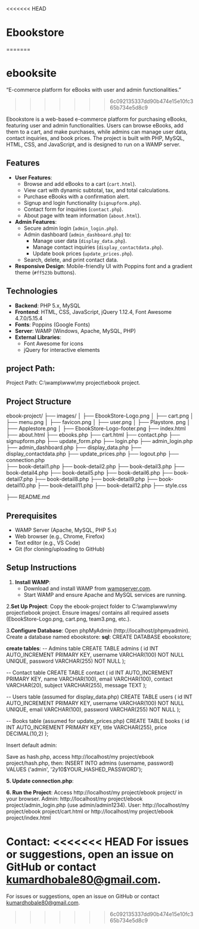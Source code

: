 <<<<<<< HEAD
# Ebookstore
=======
# ebooksite
“E-commerce platform for eBooks with user and admin functionalities.”
>>>>>>> 6c092135337dd90b474e15e10fc365b734e5d8c9

Ebookstore is a web-based e-commerce platform for purchasing eBooks, featuring user and admin functionalities. Users can browse eBooks, add them to a cart, and make purchases, while admins can manage user data, contact inquiries, and book prices. The project is built with PHP, MySQL, HTML, CSS, and JavaScript, and is designed to run on a WAMP server.

## Features
- **User Features**:
  - Browse and add eBooks to a cart (`cart.html`).
  - View cart with dynamic subtotal, tax, and total calculations.
  - Purchase eBooks with a confirmation alert.
  - Signup and login functionality (`signupform.php`).
  - Contact form for inquiries (`contact.php`).
  - About page with team information (`about.html`).
- **Admin Features**:
  - Secure admin login (`admin_login.php`).
  - Admin dashboard (`admin_dashboard.php`) to:
    - Manage user data (`display_data.php`).
    - Manage contact inquiries (`display_contactdata.php`).
    - Update book prices (`update_prices.php`).
  - Search, delete, and print contact data.
- **Responsive Design**: Mobile-friendly UI with Poppins font and a gradient theme (`#ff523b` buttons).

## Technologies
- **Backend**: PHP 5.x, MySQL
- **Frontend**: HTML, CSS, JavaScript, jQuery 1.12.4, Font Awesome 4.7.0/5.15.4
- **Fonts**: Poppins (Google Fonts)
- **Server**: WAMP (Windows, Apache, MySQL, PHP)
- **External Libraries**:
  - Font Awesome for icons
  - jQuery for interactive elements

## project Path:
Project Path: C:\wamp\www\my project\ebook project\.

## Project Structure
ebook-project/ 
├── images/ │ ├── EbookStore-Logo.png │ ├── cart.png │ ├── menu.png │ ├── favicon.png │ ├── user.png 
    │ ├──  Playstore.  png │ ├── Applestore.png │ ├── EbookStore-Logo-footer.png
├── index.html
├── about.html
├── ebooks.php
├── cart.html 
├── contact.php
├── signupform.php
├── update_form.php
├── login.php
├── admin_login.php 
├── admin_dashboard.php 
├── display_data.php 
├── display_contactdata.php 
├── update_prices.php 
├── logout.php 
├── connection.php  
├── book-detail1.php
├── book-detail2.php
├── book-detail3.php
├── book-detail4.php
├── book-detail5.php
├── book-detail6.php
├── book-detail7.php
├── book-detail8.php
├── book-detail9.php
├── book-detail10.php
├── book-detail11.php
├── book-detail12.php
├── style.css 

├── README.md

## Prerequisites
- WAMP Server (Apache, MySQL, PHP 5.x)
- Web browser (e.g., Chrome, Firefox)
- Text editor (e.g., VS Code)
- Git (for cloning/uploading to GitHub)

## Setup Instructions
1. **Install WAMP**:
   - Download and install WAMP from [wampserver.com](http://www.wampserver.com/).
   - Start WAMP and ensure Apache and MySQL services are running.

2.**Set Up Project**:
Copy the ebook-project folder to C:\wamp\www\my project\ebook project\.
Ensure images/ contains all required assets (EbookStore-Logo.png, cart.png, team3.png, etc.).

3.**Configure Database**:
Open phpMyAdmin (http://localhost/phpmyadmin).
Create a database named ebookstore:
  **sql**:
  CREATE DATABASE ebookstore;

  **create tables**:
  -- Admins table
CREATE TABLE admins (
    id INT AUTO_INCREMENT PRIMARY KEY,
    username VARCHAR(100) NOT NULL UNIQUE,
    password VARCHAR(255) NOT NULL
);

-- Contact table
CREATE TABLE contact (
    id INT AUTO_INCREMENT PRIMARY KEY,
    name VARCHAR(100),
    email VARCHAR(100),
    contact VARCHAR(20),
    subject VARCHAR(255),
    message TEXT
);

-- Users table (assumed for display_data.php)
CREATE TABLE users (
    id INT AUTO_INCREMENT PRIMARY KEY,
    username VARCHAR(100) NOT NULL UNIQUE,
    email VARCHAR(100),
    password VARCHAR(255) NOT NULL
);

-- Books table (assumed for update_prices.php)
CREATE TABLE books (
    id INT AUTO_INCREMENT PRIMARY KEY,
    title VARCHAR(255),
    price DECIMAL(10,2)
);

Insert default admin:
  <?php
  echo password_hash('admin1234', PASSWORD_DEFAULT);
  ?>
Save as hash.php, access http://localhost/my project/ebook project/hash.php, then:
INSERT INTO admins (username, password) VALUES ('admin', '$2y$10$YOUR_HASHED_PASSWORD');

**5. Update connection.php**:
<?php
$servername = "localhost";
$username = "root";
$password = "";
$dbname = "ebookstore";

$conn = mysqli_connect($servername, $username, $password, $dbname);
if (!$conn) {
    die("Connection failed: " . mysqli_connect_error());
}
?>

**6. Run the Project**:
Access http://localhost/my project/ebook project/ in your browser.
Admin: http://localhost/my project/ebook project/admin_login.php (use admin/admin1234).
User: http://localhost/my project/ebook project/cart.html or http://localhost/my project/ebook project/index.html

**Contact**:
<<<<<<< HEAD
For issues or suggestions, open an issue on GitHub or contact kumardhobale80@gmail.com.
=======
For issues or suggestions, open an issue on GitHub or contact kumardhobale80@gmail.com.
>>>>>>> 6c092135337dd90b474e15e10fc365b734e5d8c9
